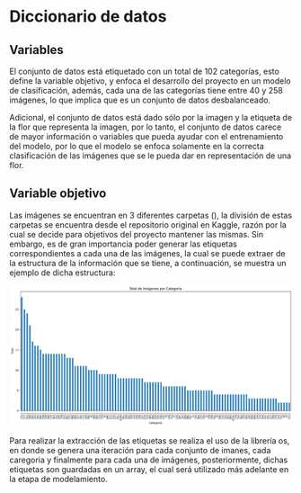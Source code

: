 # Diccionario de datos

## Variables

El conjunto de datos está etiquetado con un total de 102 categorías, esto define la variable objetivo, y enfoca el desarrollo del proyecto en un modelo de clasificación, además, cada una de las categorías tiene entre 40 y 258 imágenes, lo que implica que es un conjunto de datos desbalanceado.

Adicional, el conjunto de datos está dado sólo por la imagen y la etiqueta de la flor que representa la imagen, por lo tanto, el conjunto de datos carece de mayor información o variables que pueda ayudar con el entrenamiento del modelo, por lo que el modelo se enfoca solamente en la correcta clasificación de las imágenes que se le pueda dar en representación de una flor.

## Variable objetivo

Las imágenes se encuentran en 3 diferentes carpetas (), la división de estas carpetas se encuentra desde el repositorio original en Kaggle, razón por la cual se decide para objetivos del proyecto mantener las mismas. Sin embargo, es de gran importancia poder generar las etiquetas correspondientes a cada una de las imágenes, la cual se puede extraer de la estructura de la información que se tiene, a continuación, se muestra un ejemplo de dicha estructura: 

![Imagen1](./docs/data/Prueba.png)


Para realizar la extracción de las etiquetas se realiza el uso de la librería os, en donde se genera una iteración para cada conjunto de imanes, cada caregoria y finalmente para cada una de imágenes, posteriormente, dichas etiquetas son guardadas en un array, el cual será utilizado más adelante en la etapa de modelamiento.
